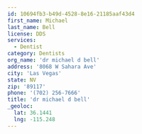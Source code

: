 ```yaml
---
id: 10694fb3-b49d-4528-8e16-21185aaf43d4
first_name: Michael
last_name: Bell
license: DDS
services:
  - Dentist
category: Dentists
org_name: 'dr michael d bell'
address: '8068 W Sahara Ave'
city: 'Las Vegas'
state: NV
zip: '89117'
phone: '(702) 256-7666'
title: 'dr michael d bell'
_geoloc:
  lat: 36.1441
  lng: -115.248
---
```

